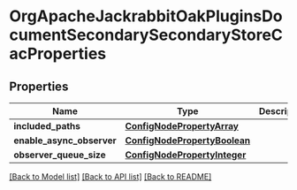 # OrgApacheJackrabbitOakPluginsDocumentSecondarySecondaryStoreCacProperties

## Properties
Name | Type | Description | Notes
------------ | ------------- | ------------- | -------------
**included_paths** | [**ConfigNodePropertyArray**](ConfigNodePropertyArray.md) |  | [optional] 
**enable_async_observer** | [**ConfigNodePropertyBoolean**](ConfigNodePropertyBoolean.md) |  | [optional] 
**observer_queue_size** | [**ConfigNodePropertyInteger**](ConfigNodePropertyInteger.md) |  | [optional] 

[[Back to Model list]](../README.md#documentation-for-models) [[Back to API list]](../README.md#documentation-for-api-endpoints) [[Back to README]](../README.md)



